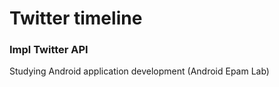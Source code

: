 # Twitter timeline
### Impl Twitter API
Studying Android application development (Android Epam Lab)

